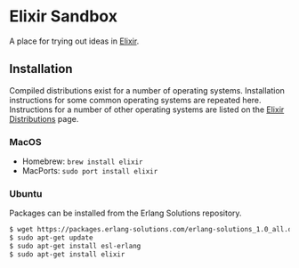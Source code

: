 # Elixir Sandbox

A place for trying out ideas in [Elixir][elixir-home].


## Installation

Compiled distributions exist for a number of operating systems.
Installation instructions for some common operating systems are repeated here.  Instructions for a number of other operating systems are listed on the [Elixir Distributions][elixir-distributions] page.

### MacOS

* Homebrew: `brew install elixir`
* MacPorts: `sudo port install elixir`


### Ubuntu

Packages can be installed from the Erlang Solutions repository.

```bash
$ wget https://packages.erlang-solutions.com/erlang-solutions_1.0_all.deb && sudo dpkg -i erlang-solutions_1.0_all.deb
$ sudo apt-get update
$ sudo apt-get install esl-erlang
$ sudo apt-get install elixir
```

[elixir-home]: https://elixir-lang.org/
[elixir-distributions]: https://elixir-lang.org/install.html#distributions

